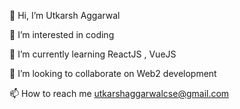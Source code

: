 👋 Hi, I’m Utkarsh Aggarwal 

👀 I’m interested in coding

🌱 I’m currently learning ReactJS , VueJS

💞️ I’m looking to collaborate on Web2 development

📫 How to reach me utkarshaggarwalcse@gmail.com


